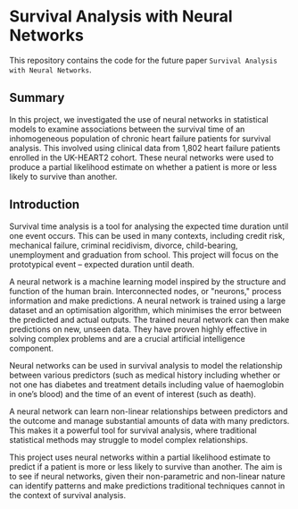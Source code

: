 # Survival Analysis with Neural Networks

This repository contains the code for the future paper `Survival Analysis with Neural Networks`.

## Summary

In this project, we investigated the use of neural networks in statistical models to examine associations between the survival time of an inhomogeneous population of chronic heart failure patients for survival analysis. This involved using clinical data from 1,802 heart failure patients enrolled in the UK-HEART2 cohort. These neural networks were used to produce a partial likelihood estimate on whether a patient is more or less likely to survive than another.

## Introduction

Survival time analysis is a tool for analysing the expected time duration until one event occurs. This can be used in many contexts, including credit risk, mechanical failure, criminal recidivism, divorce, child-bearing, unemployment and graduation from school. This project will focus on the prototypical event – expected duration until death.

A neural network is a machine learning model inspired by the structure and function of the human brain. Interconnected nodes, or "neurons," process information and make predictions. A neural network is trained using a large dataset and an optimisation algorithm, which minimises the error between the predicted and actual outputs. The trained neural network can then make predictions on new, unseen data. They have proven highly effective in solving complex problems and are a crucial artificial intelligence component.

Neural networks can be used in survival analysis to model the relationship between various predictors (such as medical history including whether or not one has diabetes and treatment details including value of haemoglobin in one’s blood) and the time of an event of interest (such as death).

A neural network can learn non-linear relationships between predictors and the outcome and manage substantial amounts of data with many predictors. This makes it a powerful tool for survival analysis, where traditional statistical methods may struggle to model complex relationships.

This project uses neural networks within a partial likelihood estimate to predict if a patient is more or less likely to survive than another. The aim is to see if neural networks, given their non-parametric and non-linear nature can identify patterns and make predictions traditional techniques cannot in the context of survival analysis.
